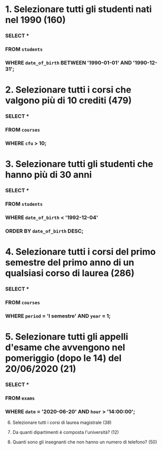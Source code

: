 # 1. Selezionare tutti gli studenti nati nel 1990 (160)

### SELECT * 
### FROM `students` 
### WHERE `date_of_birth` BETWEEN '1990-01-01' AND '1990-12-31';

# 2. Selezionare tutti i corsi che valgono più di 10 crediti (479)

### SELECT * 
### FROM `courses` 
### WHERE `cfu` > 10;

# 3. Selezionare tutti gli studenti che hanno più di 30 anni

### SELECT * 
### FROM `students` 
### WHERE `date_of_birth` < '1992-12-04' 
### ORDER BY `date_of_birth` DESC;

# 4. Selezionare tutti i corsi del primo semestre del primo anno di un qualsiasi corso di laurea (286)

### SELECT * 
### FROM `courses` 
### WHERE `period` = 'I semestre' AND `year` = 1;

# 5. Selezionare tutti gli appelli d'esame che avvengono nel pomeriggio (dopo le 14) del 20/06/2020 (21)

### SELECT * 
### FROM `exams` 
### WHERE `date` = '2020-06-20' AND `hour` > '14:00:00';

6. Selezionare tutti i corsi di laurea magistrale (38)

7. Da quanti dipartimenti è composta l'università? (12)

8. Quanti sono gli insegnanti che non hanno un numero di telefono? (50)